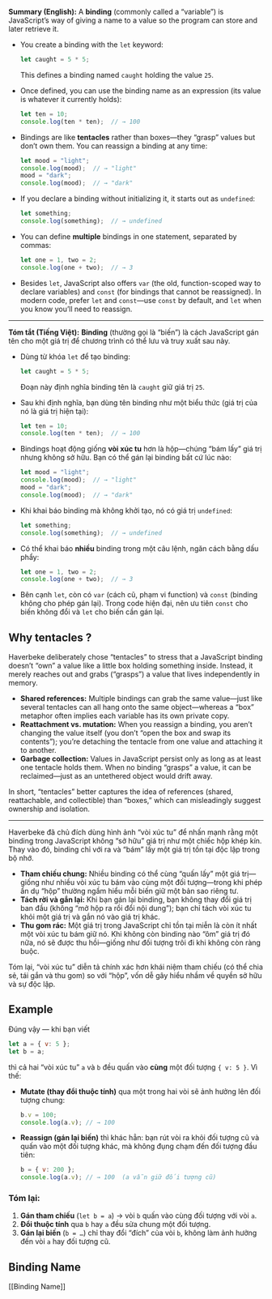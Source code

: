 **Summary (English):**
A **binding** (commonly called a “variable”) is JavaScript’s way of giving a name to a value so the program can store and later retrieve it.

* You create a binding with the `let` keyword:

  ```js
  let caught = 5 * 5;
  ```

  This defines a binding named `caught` holding the value `25`.

* Once defined, you can use the binding name as an expression (its value is whatever it currently holds):

  ```js
  let ten = 10;
  console.log(ten * ten);  // → 100
  ```

* Bindings are like **tentacles** rather than boxes—they “grasp” values but don’t own them. You can reassign a binding at any time:

  ```js
  let mood = "light";
  console.log(mood);  // → "light"
  mood = "dark";
  console.log(mood);  // → "dark"
  ```

* If you declare a binding without initializing it, it starts out as `undefined`:

  ```js
  let something;
  console.log(something);  // → undefined
  ```

* You can define **multiple** bindings in one statement, separated by commas:

  ```js
  let one = 1, two = 2;
  console.log(one + two);  // → 3
  ```

* Besides `let`, JavaScript also offers `var` (the old, function-scoped way to declare variables) and `const` (for bindings that cannot be reassigned). In modern code, prefer `let` and `const`—use `const` by default, and `let` when you know you’ll need to reassign.

---

**Tóm tắt (Tiếng Việt):**
**Binding** (thường gọi là “biến”) là cách JavaScript gán tên cho một giá trị để chương trình có thể lưu và truy xuất sau này.

* Dùng từ khóa `let` để tạo binding:

  ```js
  let caught = 5 * 5;
  ```

  Đoạn này định nghĩa binding tên là `caught` giữ giá trị `25`.

* Sau khi định nghĩa, bạn dùng tên binding như một biểu thức (giá trị của nó là giá trị hiện tại):

  ```js
  let ten = 10;
  console.log(ten * ten);  // → 100
  ```

* Bindings hoạt động giống **vòi xúc tu** hơn là hộp—chúng “bám lấy” giá trị nhưng không sở hữu. Bạn có thể gán lại binding bất cứ lúc nào:

  ```js
  let mood = "light";
  console.log(mood);  // → "light"
  mood = "dark";
  console.log(mood);  // → "dark"
  ```

* Khi khai báo binding mà không khởi tạo, nó có giá trị `undefined`:

  ```js
  let something;
  console.log(something);  // → undefined
  ```

* Có thể khai báo **nhiều** binding trong một câu lệnh, ngăn cách bằng dấu phẩy:

  ```js
  let one = 1, two = 2;
  console.log(one + two);  // → 3
  ```

* Bên cạnh `let`, còn có `var` (cách cũ, phạm vi function) và `const` (binding không cho phép gán lại). Trong code hiện đại, nên ưu tiên `const` cho biến không đổi và `let` cho biến cần gán lại.

## Why tentacles ?
Haverbeke deliberately chose “tentacles” to stress that a JavaScript binding doesn’t “own” a value like a little box holding something inside. Instead, it merely reaches out and grabs (“grasps”) a value that lives independently in memory.

* **Shared references:** Multiple bindings can grab the same value—just like several tentacles can all hang onto the same object—whereas a “box” metaphor often implies each variable has its own private copy.
* **Reattachment vs. mutation:** When you reassign a binding, you aren’t changing the value itself (you don’t “open the box and swap its contents”); you’re detaching the tentacle from one value and attaching it to another.
* **Garbage collection:** Values in JavaScript persist only as long as at least one tentacle holds them. When no binding “grasps” a value, it can be reclaimed—just as an untethered object would drift away.

In short, “tentacles” better captures the idea of references (shared, reattachable, and collectible) than “boxes,” which can misleadingly suggest ownership and isolation.

---
Haverbeke đã chủ đích dùng hình ảnh “vòi xúc tu” để nhấn mạnh rằng một binding trong JavaScript không “sở hữu” giá trị như một chiếc hộp khép kín. Thay vào đó, binding chỉ với ra và “bám” lấy một giá trị tồn tại độc lập trong bộ nhớ.

* **Tham chiếu chung:** Nhiều binding có thể cùng “quấn lấy” một giá trị—giống như nhiều vòi xúc tu bám vào cùng một đối tượng—trong khi phép ẩn dụ “hộp” thường ngầm hiểu mỗi biến giữ một bản sao riêng tư.
* **Tách rời và gắn lại:** Khi bạn gán lại binding, bạn không thay đổi giá trị ban đầu (không “mở hộp ra rồi đổi nội dung”); bạn chỉ tách vòi xúc tu khỏi một giá trị và gắn nó vào giá trị khác.
* **Thu gom rác:** Một giá trị trong JavaScript chỉ tồn tại miễn là còn ít nhất một vòi xúc tu bám giữ nó. Khi không còn binding nào “ôm” giá trị đó nữa, nó sẽ được thu hồi—giống như đối tượng trôi đi khi không còn ràng buộc.

Tóm lại, “vòi xúc tu” diễn tả chính xác hơn khái niệm tham chiếu (có thể chia sẻ, tái gắn và thu gom) so với “hộp”, vốn dễ gây hiểu nhầm về quyền sở hữu và sự độc lập.

## Example
Đúng vậy — khi bạn viết

```js
let a = { v: 5 };
let b = a;
```

thì cả hai “vòi xúc tu” `a` và `b` đều quấn vào **cùng** một đối tượng `{ v: 5 }`. Vì thế:

* **Mutate (thay đổi thuộc tính)** qua một trong hai vòi sẽ ảnh hưởng lên đối tượng chung:

  ```js
  b.v = 100;
  console.log(a.v); // → 100
  ```
* **Reassign (gán lại biến)** thì khác hẳn: bạn rút vòi ra khỏi đối tượng cũ và quấn vào một đối tượng khác, mà không đụng chạm đến đối tượng đầu tiên:

  ```js
  b = { v: 200 };  
  console.log(a.v); // → 100  (a vẫn giữ đối tượng cũ)
  ```

### Tóm lại:

1. **Gán tham chiếu** (`let b = a`) → vòi `b` quấn vào cùng đối tượng với vòi `a`.
2. **Đổi thuộc tính** qua `b` hay `a` đều sửa chung một đối tượng.
3. **Gán lại biến** (`b = …`) chỉ thay đổi “đích” của vòi `b`, không làm ảnh hưởng đến vòi `a` hay đối tượng cũ.

## Binding Name
[[Binding Name]]